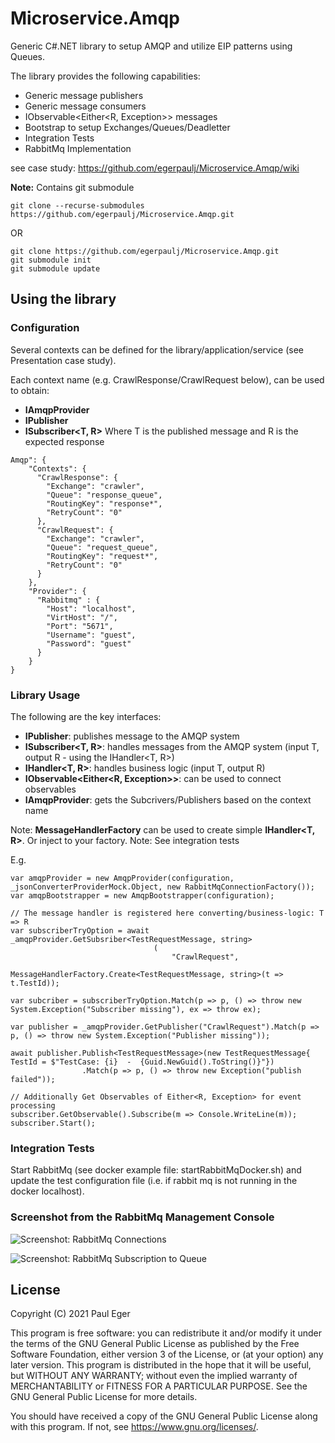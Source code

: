 # Microservice.Amqp

Generic C#.NET library to setup AMQP and utilize EIP patterns using Queues.

The library provides the following capabilities:
- Generic message publishers
- Generic message consumers
- IObservable<Either<R, Exception>> messages
- Bootstrap to setup Exchanges/Queues/Deadletter
- Integration Tests
- RabbitMq Implementation

see case study: https://github.com/egerpaulj/Microservice.Amqp/wiki

**Note:** Contains git submodule 

```
git clone --recurse-submodules https://github.com/egerpaulj/Microservice.Amqp.git
```

OR

```
git clone https://github.com/egerpaulj/Microservice.Amqp.git
git submodule init
git submodule update
```

## Using the library

### Configuration

Several contexts can be defined for the library/application/service (see Presentation case study).

Each context name (e.g. CrawlResponse/CrawlRequest below), can be used to obtain:
- **IAmqpProvider**
- **IPublisher**
- **ISubscriber<T, R>** Where T is the published message and R is the expected response 


```
Amqp": {
    "Contexts": {
      "CrawlResponse": {
        "Exchange": "crawler",
        "Queue": "response_queue",
        "RoutingKey": "response*",
        "RetryCount": "0"
      },
      "CrawlRequest": {
        "Exchange": "crawler",
        "Queue": "request_queue",
        "RoutingKey": "request*",
        "RetryCount": "0"
      }
    },
    "Provider": {
      "Rabbitmq" : {
        "Host": "localhost",
        "VirtHost": "/",
        "Port": "5671",
        "Username": "guest",
        "Password": "guest"
      }
    }
}
```

### Library Usage

The following are the key interfaces:
- **IPublisher**: publishes message to the AMQP system
- **ISubscriber<T, R>**: handles messages from the AMQP system (input T, output R - using the IHandler<T, R>)
- **IHandler<T, R>**: handles business logic (input T, output R)
- **IObservable<Either<R, Exception>>**: can be used to connect observables
- **IAmqpProvider**: gets the Subcrivers/Publishers based on the context name

Note: **MessageHandlerFactory** can be used to create simple **IHandler<T, R>**. Or inject to your factory.
Note: See integration tests

E.g.
```
var amqpProvider = new AmqpProvider(configuration, _jsonConverterProviderMock.Object, new RabbitMqConnectionFactory());
var amqpBootstrapper = new AmqpBootstrapper(configuration);

// The message handler is registered here converting/business-logic: T => R
var subscriberTryOption = await _amqpProvider.GetSubsriber<TestRequestMessage, string>
                                (
                                    "CrawlRequest",
                                    MessageHandlerFactory.Create<TestRequestMessage, string>(t => t.TestId));

var subcriber = subscriberTryOption.Match(p => p, () => throw new System.Exception("Subscriber missing"), ex => throw ex);

var publisher = _amqpProvider.GetPublisher("CrawlRequest").Match(p => p, () => throw new System.Exception("Publisher missing"));

await publisher.Publish<TestRequestMessage>(new TestRequestMessage{ TestId = $"TestCase: {i}  -  {Guid.NewGuid().ToString()}"})
                .Match(p => p, () => throw new Exception("publish failed"));

// Additionally Get Observables of Either<R, Exception> for event processing
subscriber.GetObservable().Subscribe(m => Console.WriteLine(m));
subscriber.Start();
```

### Integration Tests

Start RabbitMq (see docker example file: startRabbitMqDocker.sh) and update the test configuration file (i.e. if rabbit mq is not running in the docker localhost).

### Screenshot from the RabbitMq Management Console

  ![Screenshot: RabbitMq Connections](/Documentation/amqp_connections.png)

  ![Screenshot: RabbitMq Subscription to Queue](/Documentation/amqp_queuesubscribed.png)

## License

Copyright (C) 2021  Paul Eger

This program is free software: you can redistribute it and/or modify
it under the terms of the GNU General Public License as published by
the Free Software Foundation, either version 3 of the License, or
(at your option) any later version.
This program is distributed in the hope that it will be useful,
but WITHOUT ANY WARRANTY; without even the implied warranty of
MERCHANTABILITY or FITNESS FOR A PARTICULAR PURPOSE.  See the
GNU General Public License for more details.

You should have received a copy of the GNU General Public License
along with this program.  If not, see <https://www.gnu.org/licenses/>.
